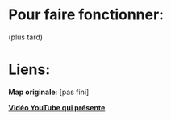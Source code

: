 # Pour faire fonctionner:
(plus tard)
# Liens:
**Map originale**: [pas fini]

**[Vidéo YouTube qui présente](https://youtu.be/Bi4cc2Fp7Aw)**
